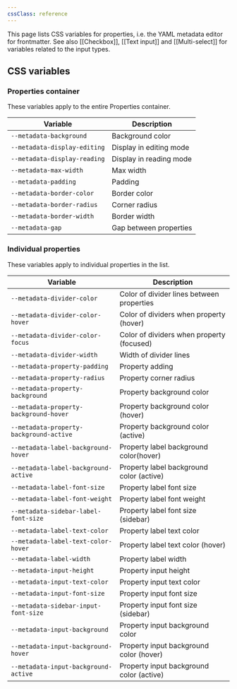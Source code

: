```yaml
---
cssClass: reference
---
```


This page lists CSS variables for properties, i.e. the YAML metadata editor for frontmatter. See also [[Checkbox]], [[Text input]] and [[Multi-select]] for variables related to the input types.

## CSS variables

### Properties container

These variables apply to the entire Properties container.

| Variable                     | Description             |
| ---------------------------- | ----------------------- |
| `--metadata-background`      | Background color        |
| `--metadata-display-editing` | Display in editing mode |
| `--metadata-display-reading` | Display in reading mode |
| `--metadata-max-width`       | Max width               |
| `--metadata-padding`         | Padding                 |
| `--metadata-border-color`    | Border color            |
| `--metadata-border-radius`   | Corner radius           |
| `--metadata-border-width`    | Border width            |
| `--metadata-gap`             | Gap between properties  |

### Individual properties

These variables apply to individual properties in the list.

| Variable                                | Description                               |
| --------------------------------------- | ----------------------------------------- |
| `--metadata-divider-color`              | Color of divider lines between properties |
| `--metadata-divider-color-hover`        | Color of dividers when property (hover)   |
| `--metadata-divider-color-focus`        | Color of dividers when property (focused) |
| `--metadata-divider-width`              | Width of divider lines                    |
| `--metadata-property-padding`           | Property adding                           |
| `--metadata-property-radius`            | Property corner radius                    |
| `--metadata-property-background`        | Property background color                 |
| `--metadata-property-background-hover`  | Property background color (hover)         |
| `--metadata-property-background-active` | Property background color (active)        |
| `--metadata-label-background-hover`     | Property label background color(hover)    |
| `--metadata-label-background-active`    | Property label background color (active)  |
| `--metadata-label-font-size`            | Property label font size                  |
| `--metadata-label-font-weight`          | Property label font weight                |
| `--metadata-sidebar-label-font-size`    | Property label font size (sidebar)        |
| `--metadata-label-text-color`           | Property label text color                 |
| `--metadata-label-text-color-hover`     | Property label text color (hover)         |
| `--metadata-label-width`                | Property label width                      |
| `--metadata-input-height`               | Property input height                     |
| `--metadata-input-text-color`           | Property input text color                 |
| `--metadata-input-font-size`            | Property input font size                  |
| `--metadata-sidebar-input-font-size`    | Property input font size (sidebar)        |
| `--metadata-input-background`           | Property input background color           |
| `--metadata-input-background-hover`     | Property input background color (hover)   |
| `--metadata-input-background-active`    | Property input background color (active)  |